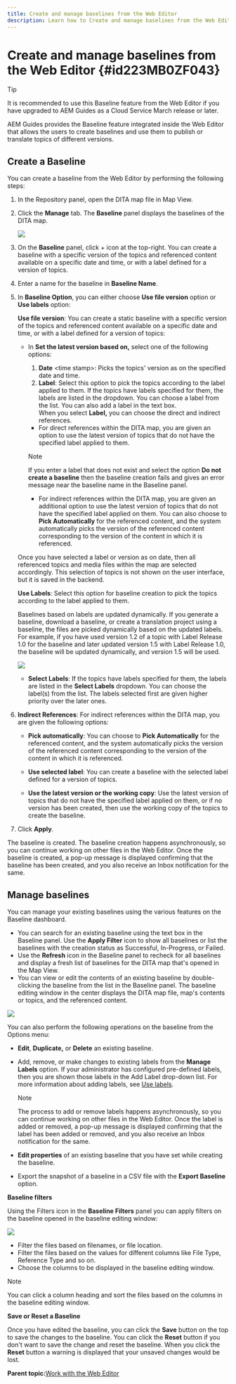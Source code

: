 ```yaml
---
title: Create and manage baselines from the Web Editor
description: Learn how to Create and manage baselines from the Web Editor
---
```


# Create and manage baselines from the Web Editor {#id223MB0ZF043}

>[!TIP]
>
> It is recommended to use this Baseline feature from the Web Editor if you have upgraded to AEM Guides as a Cloud Service March release or later.

AEM Guides provides the Baseline feature integrated inside the Web Editor that allows the users to create baselines and use them to publish or translate topics of different versions.

## Create a Baseline 

You can create a baseline from the Web Editor by performing the following steps:

1.  In the Repository panel, open the DITA map file in Map View.
1.  Click the **Manage** tab. The **Baseline** panel displays the baselines of the DITA map.

    ![](images/baseline-manage.png)

1.  On the **Baseline** panel, click + icon at the top-right. You can create a baseline with a specific version of the topics and referenced content available on a specific date and time, or with a label defined for a version of topics.
1.  Enter a name for the baseline in **Baseline Name**.
1.  In **Baseline Option**, you can either choose **Use file version** option or **Use labels** option:

    **Use file version**: You can create a static baseline with a specific version of the topics and referenced content available on a specific date and time, or with a label defined for a version of topics:

    -   In **Set the latest version based on,** select one of the following options:


        1.  **Date** <time stamp\>: Picks the topics' version as on the specified date and time.
        1.  **Label**: Select this option to pick the topics according to the label applied to them. If the topics have labels specified for them, the labels are listed in the dropdown. You can choose a label from the list. You can also add a label in the text box.       
       When you select **Label,** you can choose the direct and indirect references.
        -  For direct references within the DITA map, you are given an option to use the latest version of topics that do not have the specified label applied to them.

          >[!NOTE]
          >
          > If you enter a label that does not exist and select the option **Do not create a baseline** then the baseline creation fails and gives an error message near the baseline name in the Baseline panel.
        
        -  For indirect references within the DITA map, you are given an additional option to use the latest version of topics that do not have the specified label applied on them. You can also choose to **Pick Automatically** for the referenced content, and the system automatically picks the version of the referenced content corresponding to the version of the content in which it is referenced.
    
      Once you have selected a label or version as on date, then all referenced topics and media files within the map are selected accordingly. This selection of topics is not shown on the user interface, but it is saved in the backend.

    **Use Labels**: Select this option for baseline creation to pick the topics according to the label applied to them.

    Baselines based on labels are updated dynamically. If you generate a baseline, download a baseline, or create a translation project using a baseline, the files are picked dynamically based on the updated labels. For example, if you have used version 1.2 of a topic with Label Release 1.0 for the baseline and later updated version 1.5 with Label Release 1.0, the baseline will be updated dynamically, and version 1.5 will be used.

    ![](images/dynamic-baseline.png)

    -   **Select Labels**: If the topics have labels specified for them, the labels are listed in the **Select Labels** dropdown. You can choose the label\(s\) from the list. The labels selected first are given higher priority over the later ones.
1.  **Indirect References**: For indirect references within the DITA map, you are given the following options:
    
     -  **Pick automatically**: You can choose to **Pick Automatically** for the referenced content, and the system automatically picks the version of the referenced content corresponding to the version of the content in which it is referenced.
      
    -  **Use selected label**: You can create a baseline with the selected label defined for a version of topics.
     -  **Use the latest version or the working copy**: Use the latest version of topics that do not have the specified label applied on them, or if no version has been created, then use the working copy of the topics to create the baseline.
1. Click **Apply**.

The baseline is created. The baseline creation happens asynchronously, so you can continue working on other files in the Web Editor. Once the baseline is created, a pop-up message is displayed confirming that the baseline has been created, and you also receive an Inbox notification for the same.

## Manage baselines 

You can manage your existing baselines using the various features on the Baseline dashboard.

-   You can search for an existing baseline using the text box in the Baseline panel. Use the **Apply Filter** icon to show all baselines or list the baselines with the creation status as Successful, In-Progress, or Failed.
-   Use the **Refresh** icon in the Baseline panel to recheck for all baselines and display a fresh list of baselines for the DITA map that's opened in the Map View.
-   You can view or edit the contents of an existing baseline by double-clicking the baseline from the list in the Baseline panel. The baseline editing window in the center displays the DITA map file, map's contents or topics, and the referenced content.


![](images/baseline-options.png)

You can also perform the following operations on the baseline from the Options menu:

-   **Edit**, **Duplicate,** or **Delete** an existing baseline.
-   Add, remove, or make changes to existing labels from the **Manage Labels** option. If your administrator has configured pre-defined labels, then you are shown those labels in the Add Label drop-down list. For more information about adding labels, see [Use labels](web-editor-use-label.md#).

    >[!NOTE]
    >
    > The process to add or remove labels happens asynchronously, so you can continue working on other files in the Web Editor. Once the label is added or removed, a pop-up message is displayed confirming that the label has been added or removed, and you also receive an Inbox notification for the same.

-   **Edit properties** of an existing baseline that you have set while creating the baseline.
-   Export the snapshot of a baseline in a CSV file with the **Export Baseline** option.

**Baseline filters**

Using the Filters icon in the **Baseline Filters** panel you can apply filters on the baseline opened in the baseline editing window:

![](images/baseline-filter.png)

-   Filter the files based on filenames, or file location.
-   Filter the files based on the values for different columns like File Type, Reference Type and so on.
-   Choose the columns to be displayed in the baseline editing window.

>[!NOTE]
>
> You can click a column heading and sort the files based on the columns in the baseline editing window.

**Save or Reset a Baseline**

Once you have edited the baseline, you can click the **Save** button on the top to save the changes to the baseline. You can click the **Reset** button if you don't want to save the change and reset the baseline. When you click the **Reset** button a warning is displayed that your unsaved changes would be lost.

**Parent topic:**[Work with the Web Editor](web-editor.md)

